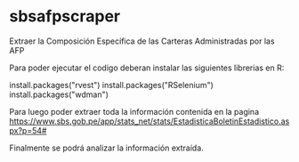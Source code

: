 # sbsafpscraper
Extraer la Composición Específica de las Carteras Administradas por las AFP

Para poder ejecutar el codigo deberan instalar las siguientes librerias en R:

install.packages("rvest") 
install.packages("RSelenium") 
install.packages("wdman")

Para luego poder extraer toda la información contenida en la pagina https://www.sbs.gob.pe/app/stats_net/stats/EstadisticaBoletinEstadistico.aspx?p=54#

Finalmente se podrá analizar la información extraída.
